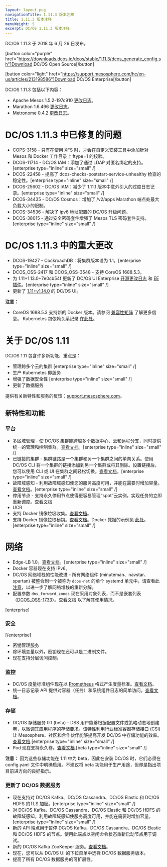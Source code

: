 ```yaml
---
layout: layout.pug
navigationTitle: 1.11.3 版本注释
title: 1.11.3 版本注释
menuWeight: 5
excerpt: DC/OS 1.11.3 版本注释
---
```


DC/OS 1.11.3 于 2018 年 6 月 26 日发布。

[button color="purple" href="https://downloads.dcos.io/dcos/stable/1.11.3/dcos_generate_config.sh"]Download DC/OS Open Source[/button]

[button color="light" href="https://support.mesosphere.com/hc/en-us/articles/213198586"]Download DC/OS Enterprise[/button]

DC/OS 1.11.3 包括以下内容：

- Apache Mesos 1.5.2-197c910 [更改日志](https://github.com/apache/mesos/blob/197c910/CHANGELOG)。
- Marathon 1.6.496 [更改日志](https://github.com/dcos/dcos/blob/1.11.3/packages/marathon/buildinfo.json)。
- Metronome 0.4.2 [更改日志](https://github.com/dcos/metronome/releases/tag/v0.4.2)。


# DC/OS 1.11.3 中已修复的问题

- COPS-3158 - 只有在使用 XFS 时，才会在自定义安装工具中添加针对 Mesos 和 Docker 工作目录上 ftype=1 的校验。
- DCOS-11714 - DC/OS IAM：添加了通过 LDAP 对匿名绑定的支持。[enterprise type="inline" size="small" /]
- DCOS-22458 - 提高了 dcos-checks-poststart-service-unhealthy 检查的稳定性。[enterprise type="inline" size="small" /]
- DCOS-25602 - DC/OS IAM：减少了 1.11.1 版本中意外引入的过度日志记录。[enterprise type="inline" size="small" /]
- DCOS-34435 - DC/OS Cosmos：增加了 /v2/apps Marathon 端点处最大负载大小的限制。
- DCOS-34536 - 解决了 ipv6 地址配置的 DC/OS 升级问题。
- DCOS-38015 - 通过安全密码套件增强了 Mesos TLS 密码套件支持。[enterprise type="inline" size="small" /]

# DC/OS 1.11.3 中的重大更改

- DCOS-19427 - CockroachDB：将集群版本设为 1.1。[enterprise type="inline" size="small" /]
- DCOS_OSS-2417 和 DCOS_OSS-3548 - 支持 CoreOS 1688.5.3。
- 为 1.11+1.13.0+7e0cb54f 更新了 DC/OS UI Enterprise [开源更改日志](https://github.com/dcos/dcos-ui/blob/1.11%2Bv1.13.0/CHANGELOG.md) 和 [EE 插件](https://github.com/mesosphere/dcos-ui-plugins-private/compare/v1.11.1...1.11+1.13.0+7e0cb54f)。[enterprise type="inline" size="small" /]
- 更新了 [1.11+v1.14.0](https://github.com/dcos/dcos-ui/blob/1.11+v1.14.0/CHANGELOG.md) 的 DC/OS UI。


**注意：** 
- CoreOS 1688.5.3 支持新的 Docker 版本。请参阅 [兼容性矩阵](https://docs.mesosphere.com/version-policy/) 了解更多信息。
Kubernetes 包依赖关系记录 [在此处](https://docs.mesosphere.com/services/kubernetes/1.2.0-1.10.5/install)。


# 关于 DC/OS 1.11

DC/OS 1.11 包含许多新功能，重点是：
- 管理跨多个云的集群 [enterprise type="inline" size="small" /]
- 生产 Kubernetes 即服务
- 增强了数据安全性 [enterprise type="inline" size="small" /]
- 更新了数据服务

提供有关新特性和服务的反馈：[support.mesosphere.com](https://support.mesosphere.com)。


## 新特性和功能

### 平台
- 多区域管理 - 使 DC/OS 集群能跨越多个数据中心、云和远程分支，同时提供统一的管理和控制集群。[查看文档](/mesosphere/dcos/cn/1.11/deploying-services/fault-domain-awareness/)。[enterprise type="inline" size="small" /]
- 已链接的集群 - 集群链路是一个集群和另一个集群之间的单向关系。使用 DC/OS CLI 将一个集群的链接添加到另一个集群或将其删除。设置链接后，您可以使用 CLI 或 UI 在集群之间轻松切换。[查看文档](/mesosphere/dcos/cn/1.11/administering-clusters/multiple-clusters/cluster-links/)。[enterprise type="inline" size="small" /]
 - 故障域感知 - 利用故障域感知使您的服务高度可用，并能在需要时增加容量。[查看文档](/mesosphere/dcos/cn/1.11/deploying-services/fault-domain-awareness/)。[enterprise type="inline" size="small" /]
- 停用节点 - 支持永久停用节点使得更容易管理“spot”云实例，实现任务的立即重新调度。[查看文档](/mesosphere/dcos/cn/1.11/hybrid-cloud/features/decommission-nodes/)
- UCR
 - 支持 Docker 镜像垃圾收集。[查看文档](/mesosphere/dcos/cn/1.11/deploying-services/containerizers/)。
 - 支持 Docker 镜像拉取秘钥。[查看文档](/mesosphere/dcos/cn/1.11/deploying-services/containerizers/)。Docker 凭据的示例见 [此处](/mesosphere/dcos/cn/1.11/installing/production/deploying-dcos/configuration/examples/#docker-credentials)。[enterprise type="inline" size="small" /]

# 网络
- Edge-LB 1.0。[查看文档](https://docs.mesosphere.com/services/edge-lb/1.0/)。[enterprise type="inline" size="small" /]
- Docker 容器现在支持 IPv6。
- DC/OS 网络堆栈的性能改进 - 所有网络组件 (minuteman、navstar、spartan) 被整合到一个被称为 `dcos-net` 的单个 systemd 单元中。请查看此 [注意](/mesosphere/dcos/cn/1.11/networking/#a-note-on-software-re-architecture)，以进一步了解网络堆栈的重新分解。
- 配置参数 `dns_forward_zones` 现在采用对象列表，而不是嵌套列表（[DCOS_OSS-1733](https://jira.mesosphere.com/browse/DCOS_OSS-1733)）。[查看文档](/mesosphere/dcos/cn/1.11/installing/production/advanced-configuration/configuration-reference/#dns-forward-zones) 以了解其使用情况。

[enterprise]
### 安全
[/enterprise]
- 密钥管理服务
 - 除环境变量以外，密钥现在还可以是二进制文件。
 - 现在支持分层访问控制。

### 监控
- DC/OS 度量标准组件现在以 [Prometheus](https://prometheus.io/docs/instrumenting/exposition_formats/) 格式产生度量标准。[查看文档](/mesosphere/dcos/cn/1.11/metrics/)。
- 统一日志记录 API 提供对容器（任务）和系统组件日志的简单访问。[查看文档](/mesosphere/dcos/cn/1.11/monitoring/logging/logging-api/logging-v2/)。

### 存储
- DC/OS 存储服务 0.1 (beta) - DSS 用户能够根据配置文件或策略动态地创建卷，以微调其应用程序的存储要求。该特性利用行业标准容器存储接口 (CSI) 让 Mesosphere、社区和合作伙伴能够提高开发 DC/OS 中存储功能的效率。[查看文档](https://docs.mesosphere.com/services/storage/latest/).[enterprise type="inline" size="small" /]
- Pod 现在支持永久卷。[查看文档](/mesosphere/dcos/cn/1.11/deploying-services/pods/).[beta type="inline" size="small" /]

**注意：** 因为这些存储功能在 1.11 中为 beta，因此在安装 DC/OS 时，它们必须在config.yaml 文件中明确启用。不建议将 beta 功能用于生产用途，但却是指出项目前进方向的良好指示。

### 更新了 DC/OS 数据服务
- 现在支持对 DC/OS Kafka、DC/OS Cassandra、DC/OS Elastic 和 DC/OS HDFS 的TLS 加密。[enterprise type="inline" size="small" /]
- 对 DC/OS Kafka、DC/OS Cassandra、DC/OS Elastic 和 DC/OS HDFS 的故障域感知。利用故障域感知使服务高度可用，并能在需要时增加容量。[enterprise type="inline" size="small" /]
- 新的 API 端点用于暂停 DC/OS Kafka、DC/OS Cassandra、DC/OS Elastic 和 DC/OS HDFS 的节点。使用此端点以空闲命令状态重新启动节点用于调试。
- 新的 DC/OS Kafka ZooKeeper 服务。[查看文档](/mesosphere/dcos/cn/services/kafka-zookeeper/)。
- 现在，您可以从 DC/OS UI 的下拉菜单中选择 DC/OS 数据服务版本。
- 提高了所有 DC/OS 数据服务的可扩展性。


